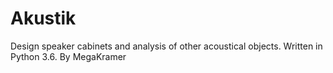 # Akustik
Design speaker cabinets and analysis of other acoustical objects.
Written in Python 3.6.
By MegaKramer
